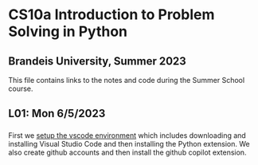 # CS10a Introduction to Problem Solving in Python
## Brandeis University, Summer 2023
This file contains links to the notes and code during the Summer School course.

## L01: Mon 6/5/2023
### 
First we [setup the vscode environment](../notes/vscode.md)
which includes downloading and installing Visual Studio Code
and then installing the Python extension. We also create github accounts
and then install the github copilot extension.



